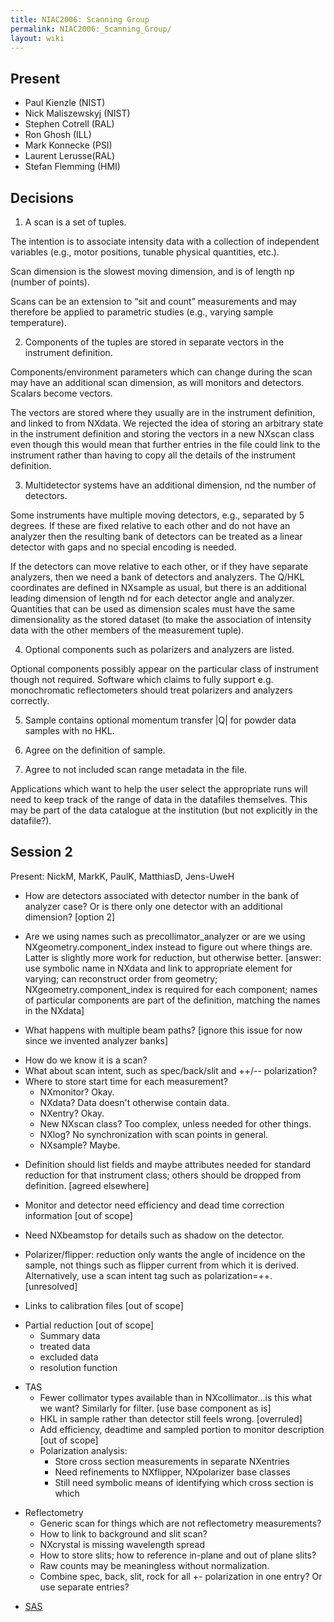 ```yaml
---
title: NIAC2006: Scanning Group
permalink: NIAC2006:_Scanning_Group/
layout: wiki
---
```


Present
-------

-   Paul Kienzle (NIST)
-   Nick Maliszewskyj (NIST)
-   Stephen Cotrell (RAL)
-   Ron Ghosh (ILL)
-   Mark Konnecke (PSI)
-   Laurent Lerusse(RAL)
-   Stefan Flemming (HMI)

Decisions
---------

1. A scan is a set of tuples.

The intention is to associate intensity data with a collection of
independent variables (e.g., motor positions, tunable physical
quantities, etc.).

Scan dimension is the slowest moving dimension, and is of length np
(number of points).

Scans can be an extension to “sit and count” measurements and may
therefore be applied to parametric studies (e.g., varying sample
temperature).

2. Components of the tuples are stored in separate vectors in the
instrument definition.

Components/environment parameters which can change during the scan may
have an additional scan dimension, as will monitors and detectors.
Scalars become vectors.

The vectors are stored where they usually are in the instrument
definition, and linked to from NXdata. We rejected the idea of storing
an arbitrary state in the instrument definition and storing the vectors
in a new NXscan class even though this would mean that further entries
in the file could link to the instrument rather than having to copy all
the details of the instrument definition.

3. Multidetector systems have an additional dimension, nd the number of
detectors.

Some instruments have multiple moving detectors, e.g., separated by 5
degrees. If these are fixed relative to each other and do not have an
analyzer then the resulting bank of detectors can be treated as a linear
detector with gaps and no special encoding is needed.

If the detectors can move relative to each other, or if they have
separate analyzers, then we need a bank of detectors and analyzers. The
Q/HKL coordinates are defined in NXsample as usual, but there is an
additional leading dimension of length nd for each detector angle and
analyzer. Quantities that can be used as dimension scales must have the
same dimensionality as the stored dataset (to make the association of
intensity data with the other members of the measurement tuple).

4. Optional components such as polarizers and analyzers are listed.

Optional components possibly appear on the particular class of
instrument though not required. Software which claims to fully support
e.g. monochromatic reflectometers should treat polarizers and analyzers
correctly.

5. Sample contains optional momentum transfer |Q| for powder data
samples with no HKL.

6. Agree on the definition of sample.

7. Agree to not included scan range metadata in the file.

Applications which want to help the user select the appropriate runs
will need to keep track of the range of data in the datafiles
themselves. This may be part of the data catalogue at the institution
(but not explicitly in the datafile?).

Session 2
---------

Present: NickM, MarkK, PaulK, MatthiasD, Jens-UweH

-   How are detectors associated with detector number in the bank of
    analyzer case? Or is there only one detector with an additional
    dimension? \[option 2\]

<!-- -->

-   Are we using names such as precollimator\_analyzer or are we using
    NXgeometry.component\_index instead to figure out where things are.
    Latter is slightly more work for reduction, but otherwise better.
    \[answer: use symbolic name in NXdata and link to appropriate
    element for varying; can reconstruct order from geometry;
    NXgeometry.component\_index is required for each component; names of
    particular components are part of the definition, matching the names
    in the NXdata\]

<!-- -->

-   What happens with multiple beam paths? \[ignore this issue for now
    since we invented analyzer banks\]

<!-- -->

-   How do we know it is a scan?
-   What about scan intent, such as spec/back/slit and ++/--
    polarization?
-   Where to store start time for each measurement?
    -   NXmonitor? Okay.
    -   NXdata? Data doesn't otherwise contain data.
    -   NXentry? Okay.
    -   New NXscan class? Too complex, unless needed for other things.
    -   NXlog? No synchronization with scan points in general.
    -   NXsample? Maybe.

<!-- -->

-   Definition should list fields and maybe attributes needed for
    standard reduction for that instrument class; others should be
    dropped from definition. \[agreed elsewhere\]

<!-- -->

-   Monitor and detector need efficiency and dead time correction
    information \[out of scope\]

<!-- -->

-   Need NXbeamstop for details such as shadow on the detector.

<!-- -->

-   Polarizer/flipper: reduction only wants the angle of incidence on
    the sample, not things such as flipper current from which it is
    derived. Alternatively, use a scan intent tag such as
    polarization=++. \[unresolved\]

<!-- -->

-   Links to calibration files \[out of scope\]

<!-- -->

-   Partial reduction \[out of scope\]
    -   Summary data
    -   treated data
    -   excluded data
    -   resolution function

<!-- -->

-   TAS
    -   Fewer collimator types available than in NXcollimator...is this
        what we want? Similarly for filter. \[use base component as is\]
    -   HKL in sample rather than detector still feels wrong.
        \[overruled\]
    -   Add efficiency, deadtime and sampled portion to monitor
        description \[out of scope\]
    -   Polarization analysis:
        -   Store cross section measurements in separate NXentries
        -   Need refinements to NXflipper, NXpolarizer base classes
        -   Still need symbolic means of identifying which cross section
            is which

<!-- -->

-   Reflectometry
    -   Generic scan for things which are not reflectometry
        measurements?
    -   How to link to background and slit scan?
    -   NXcrystal is missing wavelength spread
    -   How to store slits; how to reference in-plane and out of plane
        slits?
    -   Raw counts may be meaningless without normalization.
    -   Combine spec, back, slit, rock for all +- polarization in one
        entry? Or use separate entries?

<!-- -->

-   [SAS](SAS "wikilink")

